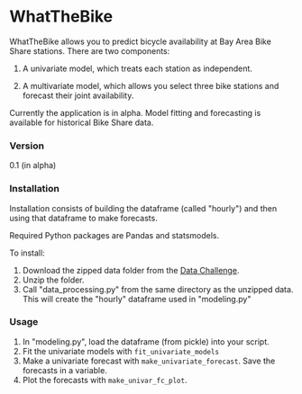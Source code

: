 # WhatTheBike

WhatTheBike allows you to predict bicycle availability at Bay Area Bike Share stations. There are two components: 

1. A univariate model, which treats each station as independent.

2. A multivariate model, which allows you select three bike stations and forecast their joint availability.

Currently the application is in alpha. Model fitting and forecasting is available for historical Bike Share data.

### Version

0.1 (in alpha)

### Installation

Installation consists of building the dataframe (called "hourly") and then using that dataframe to make forecasts.

Required Python packages are Pandas and statsmodels.

To install: 

1. Download the zipped data folder from the [Data Challenge].
2. Unzip the folder.
3. Call "data_processing.py" from the same directory as the unzipped data.
This will create the "hourly" dataframe used in "modeling.py"

### Usage
1. In "modeling.py", load the dataframe (from pickle) into your script.
2. Fit the univariate models with ```fit_univariate_models```
3. Make a univariate forecast with ```make_univariate_forecast```. Save the forecasts in a variable.
4. Plot the forecasts with ```make_univar_fc_plot```.


[Data Challenge]:http://www.bayareabikeshare.com/datachallenge



